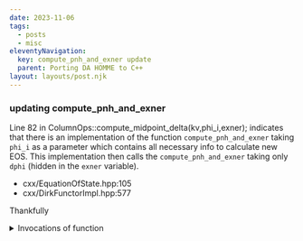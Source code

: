 ```yaml
---
date: 2023-11-06
tags:
  - posts
  - misc
eleventyNavigation:
  key: compute_pnh_and_exner update
  parent: Porting DA HOMME to C++
layout: layouts/post.njk
---
```



### updating compute_pnh_and_exner

Line 82 in ColumnOps::compute_midpoint_delta(kv,phi_i,exner);
indicates that there is an implementation of the function `compute_pnh_and_exner` taking `phi_i` as a parameter
which contains all necessary info to calculate new EOS. 
This implementation then calls the `compute_pnh_and_exner` taking only `dphi` (hidden in the `exner` variable).


* cxx/EquationOfState.hpp:105
* cxx/DirkFunctorImpl.hpp:577

Thankfully 
<details>
  <summary>Invocations of function</summary>
<pre>
cxx/CaarFunctorImpl.hpp-605-        const bool ok1 =                                                                                                                                                        
cxx/CaarFunctorImpl.hpp:606:        m_eos.compute_pnh_and_exner(kv,                                                                                                                                         
cxx/CaarFunctorImpl.hpp-607-                                    Homme::subview(m_state.m_vtheta_dp,kv.ie,m_data.n0,igp,jgp),                                                                                
                                                                                                                                                                                                          
cxx/ForcingFunctor.hpp-309-                                                                                                                                                                                 
cxx/ForcingFunctor.hpp:310:      // The hydrostatic pressure in compute_pnh_and_exner in EOS is only used                                                                                                   
cxx/ForcingFunctor.hpp-311-      // for the theta_hydrostatic_mode case. So only compute it then                                                                                                            
                                                                                                                                                                                                         
cxx/ForcingFunctor.hpp-320-      } else {                                                                                                                                                                   
cxx/ForcingFunctor.hpp:321:        m_eos.compute_pnh_and_exner(kv,vtheta,phinh,pnh,exner);                                                                                                                 
cxx/ForcingFunctor.hpp-322-      }     

cxx/EquationOfState.hpp-71-  KOKKOS_INLINE_FUNCTION
cxx/EquationOfState.hpp:72:  bool compute_pnh_and_exner (const KernelVariables& kv,
cxx/EquationOfState.hpp-73-                              const VThetaProvider& vtheta_dp,

cxx/EquationOfState.hpp-93-      if (nerr) return;
cxx/EquationOfState.hpp:94:      compute_pnh_and_exner(vtheta_dp(ilev), exner(ilev), pnh(ilev), exner(ilev));
cxx/EquationOfState.hpp-95-    }, nerr);

cxx/EquationOfState.hpp-104-  KOKKOS_INLINE_FUNCTION
cxx/EquationOfState.hpp:105:  static void compute_pnh_and_exner (const Scalar& vtheta_dp, const Scalar& dphi,
cxx/EquationOfState.hpp-106-                                     Scalar& pnh, Scalar& exner) {

cxx/EquationOfState.hpp-157-  //       p is computed using dp from pnh, this will be the discrete inverse of
cxx/EquationOfState.hpp:158:  //       the compute_pnh_and_exner method.
cxx/EquationOfState.hpp-159-  KOKKOS_INLINE_FUNCTION static

cxx/Diagnostics.hpp-194-      } else {
cxx/Diagnostics.hpp:195:        m_eos.compute_pnh_and_exner(kv,Homme::subview(vtheta_dp,igp,jgp),
cxx/Diagnostics.hpp-196-                                       Homme::subview(phi_i,igp,jgp),

cxx/DirkFunctorImpl.hpp-576-          if (vtheta_dp(k,i)[s] < 0 || dphi(k,i)[s] > 0) ok = false;
cxx/DirkFunctorImpl.hpp:577:        EquationOfState::compute_pnh_and_exner(
cxx/DirkFunctorImpl.hpp-578-          vtheta_dp(k,i), dphi(k,i), pnh(k,i), exner(k,i));
</pre>
</details>



